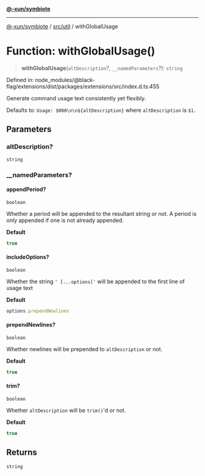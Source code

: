 [**@-xun/symbiote**](../../../README.md)

***

[@-xun/symbiote](../../../README.md) / [src/util](../README.md) / withGlobalUsage

# Function: withGlobalUsage()

> **withGlobalUsage**(`altDescription`?, `__namedParameters`?): `string`

Defined in: node\_modules/@black-flag/extensions/dist/packages/extensions/src/index.d.ts:455

Generate command usage text consistently yet flexibly.

Defaults to: `Usage: $000\n\n${altDescription}` where `altDescription` is
`$1.`

## Parameters

### altDescription?

`string`

### \_\_namedParameters?

#### appendPeriod?

`boolean`

Whether a period will be appended to the resultant string or not. A
period is only appended if one is not already appended.

**Default**

```ts
true
```

#### includeOptions?

`boolean`

Whether the string `' [...options]'` will be appended to the first line of usage text

**Default**

```ts
options.prependNewlines
```

#### prependNewlines?

`boolean`

Whether newlines will be prepended to `altDescription` or not.

**Default**

```ts
true
```

#### trim?

`boolean`

Whether `altDescription` will be `trim()`'d or not.

**Default**

```ts
true
```

## Returns

`string`
